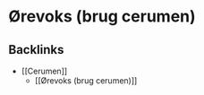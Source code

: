 # Ørevoks (brug cerumen)

## Backlinks
* [[Cerumen]]
	* [[Ørevoks (brug cerumen)]]

<!-- {BearID:098A6BCF-DD17-4DCE-8BBD-54EDC9920467-6575-00000416A5C54B47} -->
